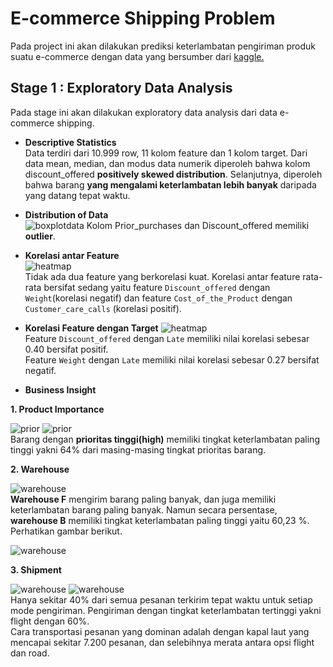 # E-commerce Shipping Problem
Pada project ini akan dilakukan prediksi keterlambatan pengiriman produk suatu e-commerce dengan data yang bersumber dari [kaggle.](https://www.kaggle.com/code/paulbacher/e-commerce-shipping-data-eda/data)

## Stage 1 : Exploratory Data Analysis
Pada stage ini akan dilakukan exploratory data analysis dari data e-commerce shipping.

- **Descriptive Statistics** \
Data terdiri dari 10.999 row, 11 kolom feature dan 1 kolom target. 
Dari data mean, median, dan modus data numerik diperoleh bahwa kolom discount_offered **positively skewed distribution**. Selanjutnya, diperoleh bahwa barang **yang mengalami keterlambatan lebih banyak** daripada yang datang tepat waktu.  


- **Distribution of Data** \
![boxplotdata](boxplot.jpg)
Kolom Prior_purchases dan Discount_offered memiliki **outlier**. 


- **Korelasi antar Feature** \
![heatmap](heatmap.jpg)\
Tidak ada dua feature yang berkorelasi kuat. Korelasi antar feature rata-rata bersifat sedang yaitu feature `Discount_offered` dengan `Weight`(korelasi negatif) dan feature `Cost_of_the_Product` dengan `Customer_care_calls` (korelasi positif).

- **Korelasi Feature dengan Target**
![heatmap](heatmap.jpg)\
Feature `Discount_offered` dengan `Late` memiliki nilai korelasi sebesar 0.40 bersifat positif.\
Feature `Weight` dengan `Late` memiliki nilai korelasi sebesar 0.27 bersifat negatif.

- **Business Insight**

**1. Product Importance**

![prior](prioritasproduk.jpg) ![prior](prioritasprodukangka.jpg)\
Barang dengan **prioritas tinggi(high)** memiliki tingkat keterlambatan paling tinggi yakni 64% dari masing-masing tingkat prioritas barang. 

**2. Warehouse**

![warehouse](warehouse.jpg)\
**Warehouse F** mengirim barang paling banyak, dan juga memiliki keterlambatan barang paling banyak. Namun secara persentase, **warehouse B** memiliki tingkat keterlambatan paling tinggi yaitu 60,23 %. Perhatikan gambar berikut.

![warehouse](warehousepercentage.jpg)

**3. Shipment**

![warehouse](shipment.jpg)
![warehouse](shipmentpercentage.jpg)\
Hanya sekitar 40% dari semua pesanan terkirim tepat waktu untuk setiap mode pengiriman. Pengiriman dengan tingkat keterlambatan tertinggi yakni flight dengan 60%.\
Cara transportasi pesanan yang dominan adalah dengan kapal laut yang mencapai sekitar 7.200 pesanan, dan selebihnya merata antara opsi flight dan road.
